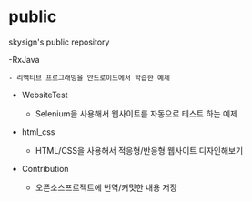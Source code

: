 ﻿# public

skysign's public repository


-RxJava

	- 리액티브 프로그래밍을 안드로이드에서 학습한 예제

- WebsiteTest

	- Selenium을 사용해서 웹사이트를 자동으로 테스트 하는 예제

- html_css

	- HTML/CSS을 사용해서 적응형/반응형 웹사이트 디자인해보기

- Contribution

	- 오픈소스프로젝트에 번역/커밋한 내용 저장